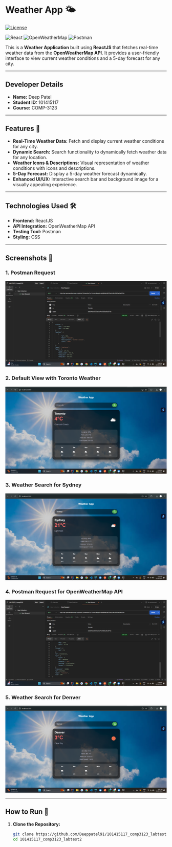 # Weather App 🌤️

[![License](https://img.shields.io/badge/License-MIT-blue.svg)](https://opensource.org/licenses/MIT)

![React](https://img.shields.io/badge/React-61DAFB?style=for-the-badge&logo=react&logoColor=black)
![OpenWeatherMap](https://img.shields.io/badge/OpenWeatherMap-339933?style=for-the-badge&logo=openweathermap&logoColor=white)
![Postman](https://img.shields.io/badge/Postman-FF6C37?style=for-the-badge&logo=postman&logoColor=white)

This is a **Weather Application** built using **ReactJS** that fetches real-time weather data from the **OpenWeatherMap API**. It provides a user-friendly interface to view current weather conditions and a 5-day forecast for any city.

---

## Developer Details

- **Name:** Deep Patel  
- **Student ID:** 101415117  
- **Course:** COMP-3123  

---

## Features 🌟

- **Real-Time Weather Data:** Fetch and display current weather conditions for any city.
- **Dynamic Search:** Search functionality to dynamically fetch weather data for any location.
- **Weather Icons & Descriptions:** Visual representation of weather conditions with icons and descriptions.
- **5-Day Forecast:** Display a 5-day weather forecast dynamically.
- **Enhanced UI/UX:** Interactive search bar and background image for a visually appealing experience.

---

## Technologies Used 🛠️

- **Frontend:** ReactJS
- **API Integration:** OpenWeatherMap API
- **Testing Tool:** Postman
- **Styling:** CSS

---

## Screenshots 📸

### 1. Postman Request
![Postman Request](./src/assets/Screenshot%202024-11-28%20152638.png)

### 2. Default View with Toronto Weather
![Default View with Toronto Weather](./src/assets/Screenshot%202024-11-28%20162106.png)

### 3. Weather Search for Sydney
![Weather Search for Sydney](./src/assets/Screenshot%202024-11-28%20162146.png)

### 4. Postman Request for OpenWeatherMap API
![Postman Request for OpenWeatherMap API](./src/assets/Screenshot%202024-11-28%20152651.png)

### 5. Weather Search for Denver
![Denver Weather](./src/assets/Screenshot%202024-11-28%20162200.png)

---

## How to Run 🚀

1. **Clone the Repository:**
   ```bash
   git clone https://github.com/Deeppatel91/101415117_comp3123_labtest2.git
   cd 101415117_comp3123_labtest2
